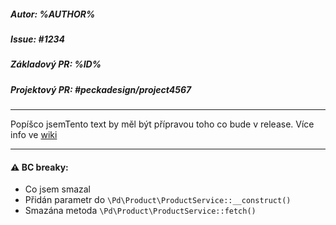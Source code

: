 ##### Autor: %AUTHOR%

##### Issue: #1234

##### Základový PR: %ID%

##### Projektový PR: #peckadesign/project4567

***

Popíšco jsemTento text by měl být přípravou toho co bude v release. Více info ve [wiki](https://github.com/peckadesign/pdproject5/wiki/Jak-na-PR)

***

#### :warning: **BC breaky:**
- Co jsem smazal
- Přidán parametr do `\Pd\Product\ProductService::__construct()`
- Smazána metoda `\Pd\Product\ProductService::fetch()`